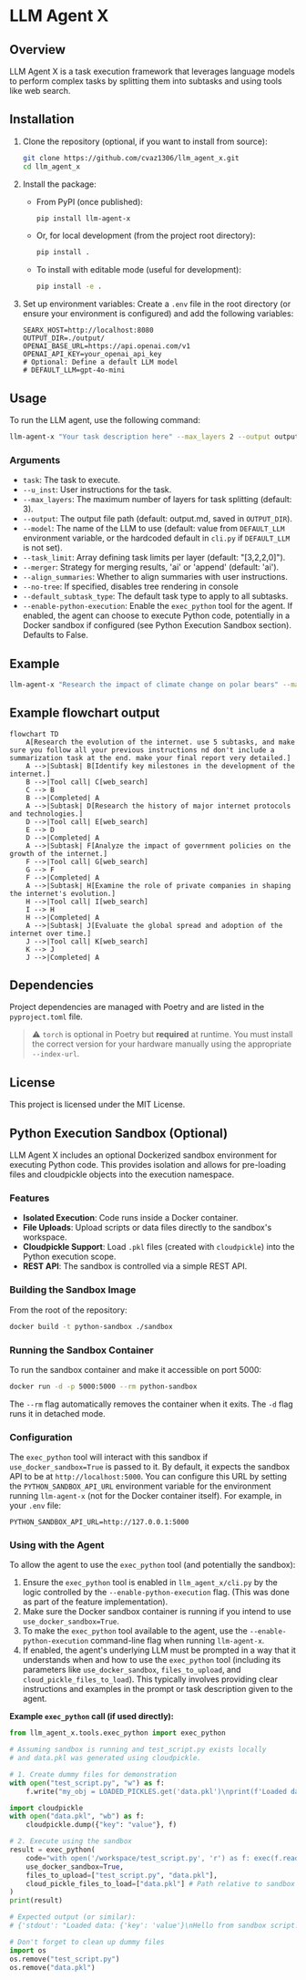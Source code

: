 # LLM Agent X

## Overview

LLM Agent X is a task execution framework that leverages language models to perform complex tasks by splitting them into subtasks and using tools like web search.

## Installation

1.  Clone the repository (optional, if you want to install from source):
    ```sh
    git clone https://github.com/cvaz1306/llm_agent_x.git
    cd llm_agent_x
    ```

2.  Install the package:
    *   From PyPI (once published):
        ```sh
        pip install llm-agent-x
        ```
    *   Or, for local development (from the project root directory):
        ```sh
        pip install .
        ```
    *   To install with editable mode (useful for development):
        ```sh
        pip install -e .
        ```

3.  Set up environment variables:
    Create a `.env` file in the root directory (or ensure your environment is configured) and add the following variables:
    ```env
    SEARX_HOST=http://localhost:8080
    OUTPUT_DIR=./output/
    OPENAI_BASE_URL=https://api.openai.com/v1
    OPENAI_API_KEY=your_openai_api_key
    # Optional: Define a default LLM model
    # DEFAULT_LLM=gpt-4o-mini
    ```

## Usage

To run the LLM agent, use the following command:
```sh
llm-agent-x "Your task description here" --max_layers 2 --output output.md --model gpt-4o-mini
```

### Arguments

- `task`: The task to execute.
- `--u_inst`: User instructions for the task.
- `--max_layers`: The maximum number of layers for task splitting (default: 3).
- `--output`: The output file path (default: output.md, saved in `OUTPUT_DIR`).
- `--model`: The name of the LLM to use (default: value from `DEFAULT_LLM` environment variable, or the hardcoded default in `cli.py` if `DEFAULT_LLM` is not set).
- `--task_limit`: Array defining task limits per layer (default: "[3,2,2,0]").
- `--merger`: Strategy for merging results, 'ai' or 'append' (default: 'ai').
- `--align_summaries`: Whether to align summaries with user instructions.
- `--no-tree`: If specified, disables tree rendering in console
- `--default_subtask_type`: The default task type to apply to all subtasks.
- `--enable-python-execution`: Enable the `exec_python` tool for the agent. If enabled, the agent can choose to execute Python code, potentially in a Docker sandbox if configured (see Python Execution Sandbox section). Defaults to False.

## Example

```sh
llm-agent-x "Research the impact of climate change on polar bears" --max_layers 3 --output climate_change_report.md --model gpt-4o-mini
```

## Example flowchart output

```mermaid
flowchart TD
    A[Research the evolution of the internet. use 5 subtasks, and make sure you follow all your previous instructions nd don't include a summarization task at the end. make your final report very detailed.]
    A -->|Subtask| B[Identify key milestones in the development of the internet.]
    B -->|Tool call| C[web_search]
    C --> B
    B -->|Completed| A
    A -->|Subtask| D[Research the history of major internet protocols and technologies.]
    D -->|Tool call| E[web_search]
    E --> D
    D -->|Completed| A
    A -->|Subtask| F[Analyze the impact of government policies on the growth of the internet.]
    F -->|Tool call| G[web_search]
    G --> F
    F -->|Completed| A
    A -->|Subtask| H[Examine the role of private companies in shaping the internet's evolution.]
    H -->|Tool call| I[web_search]
    I --> H
    H -->|Completed| A
    A -->|Subtask| J[Evaluate the global spread and adoption of the internet over time.]
    J -->|Tool call| K[web_search]
    K --> J
    J -->|Completed| A
```

## Dependencies

Project dependencies are managed with Poetry and are listed in the `pyproject.toml` file.

> ⚠️ `torch` is optional in Poetry but **required** at runtime. You must install the correct version for your hardware manually using the appropriate `--index-url`.

## License

This project is licensed under the MIT License.

## Python Execution Sandbox (Optional)

LLM Agent X includes an optional Dockerized sandbox environment for executing Python code. This provides isolation and allows for pre-loading files and cloudpickle objects into the execution namespace.

### Features
-   **Isolated Execution**: Code runs inside a Docker container.
-   **File Uploads**: Upload scripts or data files directly to the sandbox's workspace.
-   **Cloudpickle Support**: Load `.pkl` files (created with `cloudpickle`) into the Python execution scope.
-   **REST API**: The sandbox is controlled via a simple REST API.

### Building the Sandbox Image
From the root of the repository:
```sh
docker build -t python-sandbox ./sandbox
```

### Running the Sandbox Container
To run the sandbox container and make it accessible on port 5000:
```sh
docker run -d -p 5000:5000 --rm python-sandbox
```
The `--rm` flag automatically removes the container when it exits.
The `-d` flag runs it in detached mode.

### Configuration
The `exec_python` tool will interact with this sandbox if `use_docker_sandbox=True` is passed to it.
By default, it expects the sandbox API to be at `http://localhost:5000`.
You can configure this URL by setting the `PYTHON_SANDBOX_API_URL` environment variable for the environment running `llm-agent-x` (not for the Docker container itself). For example, in your `.env` file:
```env
PYTHON_SANDBOX_API_URL=http://127.0.0.1:5000
```

### Using with the Agent
To allow the agent to use the `exec_python` tool (and potentially the sandbox):
1.  Ensure the `exec_python` tool is enabled in `llm_agent_x/cli.py` by the logic controlled by the `--enable-python-execution` flag. (This was done as part of the feature implementation).
2.  Make sure the Docker sandbox container is running if you intend to use `use_docker_sandbox=True`.
3.  To make the `exec_python` tool available to the agent, use the `--enable-python-execution` command-line flag when running `llm-agent-x`.
4.  If enabled, the agent's underlying LLM must be prompted in a way that it understands when and how to use the `exec_python` tool (including its parameters like `use_docker_sandbox`, `files_to_upload`, and `cloud_pickle_files_to_load`). This typically involves providing clear instructions and examples in the prompt or task description given to the agent.

**Example `exec_python` call (if used directly):**
```python
from llm_agent_x.tools.exec_python import exec_python

# Assuming sandbox is running and test_script.py exists locally
# and data.pkl was generated using cloudpickle.

# 1. Create dummy files for demonstration
with open("test_script.py", "w") as f:
    f.write("my_obj = LOADED_PICKLES.get('data.pkl')\nprint(f'Loaded data: {my_obj}')\nprint('Hello from sandbox script!')")

import cloudpickle
with open("data.pkl", "wb") as f:
    cloudpickle.dump({"key": "value"}, f)

# 2. Execute using the sandbox
result = exec_python(
    code="with open('/workspace/test_script.py', 'r') as f: exec(f.read())", # Execute the uploaded script
    use_docker_sandbox=True,
    files_to_upload=["test_script.py", "data.pkl"],
    cloud_pickle_files_to_load=["data.pkl"] # Path relative to sandbox workspace
)
print(result)

# Expected output (or similar):
# {'stdout': "Loaded data: {'key': 'value'}\nHello from sandbox script!\n", 'stderr': '', 'error': None}

# Don't forget to clean up dummy files
import os
os.remove("test_script.py")
os.remove("data.pkl")
```
